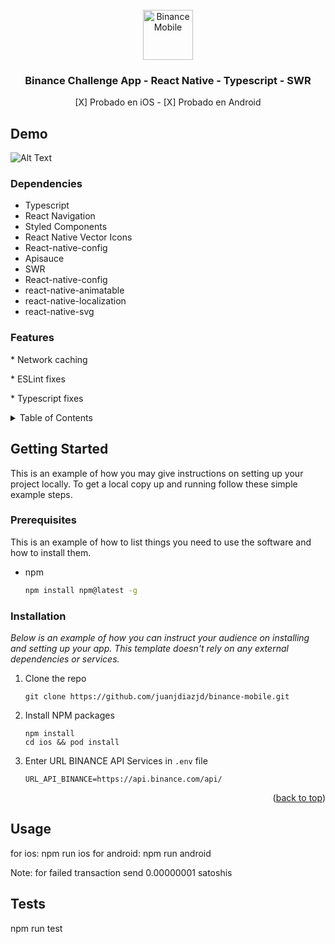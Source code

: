 <div id="top"></div>
<!--
*** Thanks for checking out the Best-README-Template. If you have a suggestion
*** that would make this better, please fork the repo and create a pull request
*** or simply open an issue with the tag "enhancement".
*** Don't forget to give the project a star!
*** Thanks again! Now go create something AMAZING! :D
-->

<!-- PROJECT LOGO -->
<br />
<div align="center">

  <img src="https://play-lh.googleusercontent.com/T1_WHAGs5WZePQejNSqqrxZah4uhBvYr698nTCFhXMjMZo5oSCoko5yW2wtmeO1ClRU" alt="BinanceMobile" width="80" height="80">
  </a>

  <h3 align="center">Binance Challenge App - React Native - Typescript - SWR</h3>
   [X] Probado en iOS - [X] Probado en Android
</div>

## Demo

![Alt Text](https://media.giphy.com/media/tT7K3R85vbfAI9pvWc/giphy.gif)


  
   <h3> Dependencies</h3>

  <ul align="left">
  <li>Typescript</li>
  <li>React Navigation</li>
  <li>Styled Components</li>
  <li>React Native Vector Icons</li>
   <li>React-native-config</li>
     <li>Apisauce</li>
      <li>SWR</li>
      <li> React-native-config</li>
<li>react-native-animatable</li>
<li>react-native-localization</li>
<li>react-native-svg</li>
    </ul>

  <h3>Features</h3>
<p>* Network caching</p>
<p>* ESLint fixes</p>
<p>* Typescript fixes</p>

<!-- TABLE OF CONTENTS -->
<details>
  <summary>Table of Contents</summary>
  <ol>
    <li>
      <a href="#about-the-project">About The Project</a>
      <ul>
        <li><a href="#built-with">Built With</a></li>
      </ul>
    </li>
    <li>
      <a href="#getting-started">Getting Started</a>
      <ul>
        <li><a href="#prerequisites">Prerequisites</a></li>
        <li><a href="#installation">Installation</a></li>
      </ul>
    </li>
    <li><a href="#usage">Usage</a></li>
     <li><a href="#tests">Tests</a></li>
  </ol>
</details>





<!-- GETTING STARTED -->
## Getting Started

This is an example of how you may give instructions on setting up your project locally.
To get a local copy up and running follow these simple example steps.

### Prerequisites

This is an example of how to list things you need to use the software and how to install them.
* npm
  ```sh
  npm install npm@latest -g
  ```

### Installation

_Below is an example of how you can instruct your audience on installing and setting up your app. This template doesn't rely on any external dependencies or services._

1. Clone the repo
   ```
   git clone https://github.com/juanjdiazjd/binance-mobile.git
   ```
2. Install NPM packages
   ```
   npm install 
   cd ios && pod install
   ```
3. Enter URL BINANCE API Services in `.env` file 

   ```
   URL_API_BINANCE=https://api.binance.com/api/
   ```
   
<p align="right">(<a href="#top">back to top</a>)</p>



<!-- USAGE EXAMPLES -->
## Usage

for ios: 
npm run ios
for android:
npm run android

Note: for failed transaction send 0.00000001 satoshis


<!-- TEST EXAMPLES -->
## Tests

npm run test


